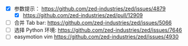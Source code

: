 - [x] 参数提示： https://github.com/zed-industries/zed/issues/4879
    - [x] https://github.com/zed-industries/zed/pull/12909
- [ ] 合并 Tab bar: https://github.com/zed-industries/zed/issues/5066
- [ ] 选择 Python 环境: https://github.com/zed-industries/zed/issues/7646
- [ ] easymotion vim https://github.com/zed-industries/zed/issues/4930

